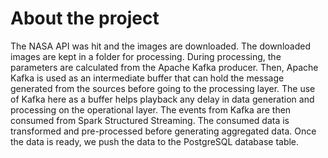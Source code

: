 # About the project

The NASA API was hit and the images are downloaded. The downloaded images are kept in a folder for processing. During processing, the parameters are calculated from the
Apache Kafka producer. Then, Apache Kafka is used as an intermediate buffer that can hold the message generated from the sources before going to the processing layer. The use of
Kafka here as a buffer helps playback any delay in data generation and processing on the operational layer. The events from Kafka are then consumed from Spark Structured Streaming.
The consumed data is transformed and pre-processed before generating aggregated data. Once the data is ready, we push the data to the PostgreSQL database table.
